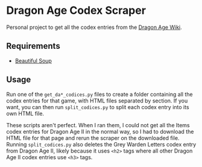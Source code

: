 # Dragon Age Codex Scraper

Personal project to get all the codex entries from the 
[Dragon Age Wiki](https://dragonage.fandom.com/wiki/Dragon_Age_Wiki).

## Requirements
 * [Beautiful Soup](https://www.crummy.com/software/BeautifulSoup/bs4/doc/)

## Usage
Run one of the `get_da*_codices.py` files to create a folder containing all 
the codex entries for that game, with HTML files separated by section. If you 
want, you can then run `split_codices.py` to split each codex entry into its 
own HTML file.

These scripts aren't perfect. When I ran them, I could not get all the Items 
codex entries for Dragon Age II in the normal way, so I had to download the 
HTML file for that page and rerun the scraper on the downloaded file. Running 
`split_codices.py` also deletes the Grey Warden Letters codex entry from Dragon 
Age II, likely because it uses `<h2>` tags where all other Dragon Age II codex 
entries use `<h3>` tags.